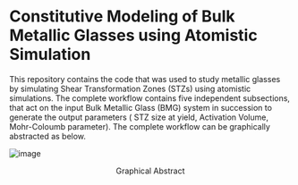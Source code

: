 # Constitutive Modeling of Bulk Metallic Glasses using Atomistic Simulation
This repository contains the code that was used to study metallic glasses by simulating Shear Transformation Zones (STZs) using atomistic simulations. The complete workflow contains five independent subsections, that act on the input Bulk Metallic Glass (BMG) system in succession to generate the output parameters ( STZ size at yield, Activation Volume, Mohr-Coloumb parameter). The complete workflow can be graphically abstracted as below.

![image](https://github.com/ktksrv/Metallic_Glass/assets/69420577/fa739e69-5005-4ba7-bb91-3c186870c25d)
<p align="center">
Graphical Abstract
</p>

